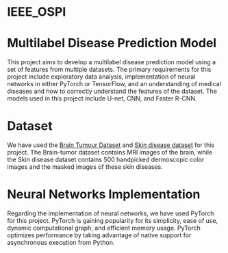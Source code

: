 # IEEE_OSPI

# Multilabel Disease Prediction Model
This project aims to develop a multilabel disease prediction model using a set of features from multiple datasets. 
The primary requirements for this project include exploratory data analysis, implementation of neural networks in either PyTorch or TensorFlow, 
and an understanding of medical diseases and how to correctly understand the features of the dataset. 
The models used in this project include U-net, CNN, and Faster R-CNN.

# Dataset
We have used the [Brain Tumour Dataset](https://www.kaggle.com/datasets/navoneel/brain-mri-images-for-brain-tumor-detection/code) and [Skin disease dataset](https://data.mendeley.com/datasets/j5ywpd2p27/2) for this project. The Brain-tumor dataset contains MRI images of the brain, while the Skin disease dataset contains 500 handpicked dermoscopic color images and the masked images of these skin diseases.

# Neural Networks Implementation
Regarding the implementation of neural networks, we have used PyTorch for this project. PyTorch is gaining popularity for its simplicity, ease of use, dynamic computational graph, and efficient memory usage. PyTorch optimizes performance by taking advantage of native support for asynchronous execution from Python.




